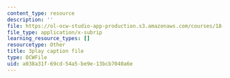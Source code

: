 ```yaml
---
content_type: resource
description: ''
file: https://ol-ocw-studio-app-production.s3.amazonaws.com/courses/18-01sc-single-variable-calculus-fall-2010/a038a31f69cd54a5be9e13bcb7040a6e_4Q37iOyBq44.vtt
file_type: application/x-subrip
learning_resource_types: []
resourcetype: Other
title: 3play caption file
type: OCWFile
uid: a038a31f-69cd-54a5-be9e-13bcb7040a6e
---
```

